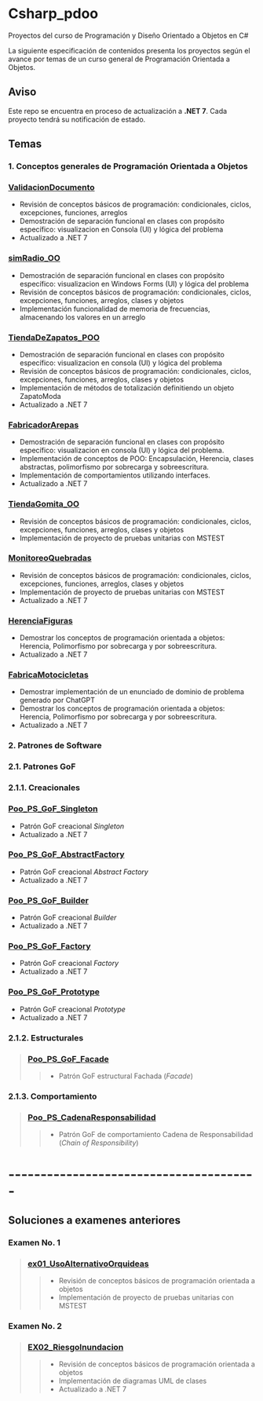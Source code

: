 # Csharp_pdoo
Proyectos del curso de Programación y Diseño Orientado a Objetos en C#

La siguiente especificación de contenidos presenta los proyectos según el avance por temas de un curso general de Programación Orientada a Objetos.

## Aviso
Este repo se encuentra en proceso de actualización a **.NET 7**. Cada proyecto tendrá su notificación de estado.

## Temas

### 1. Conceptos generales de Programación Orientada a Objetos

### [ValidacionDocumento](https://github.com/jdrodas/Csharp_pdoo/tree/master/ValidacionDocumento)
- Revisión de conceptos básicos de programación: condicionales, ciclos, excepciones, funciones, arreglos
- Demostración de separación funcional en clases con propósito específico: visualizacion en Consola (UI) y lógica del problema
- Actualizado a .NET 7

### [simRadio_OO](https://github.com/jdrodas/Csharp_pdoo/tree/master/simRadio_OO)
- Demostración de separación funcional en clases con propósito específico: visualizacion en Windows Forms (UI) y lógica del problema
- Revisión de conceptos básicos de programación: condicionales, ciclos, excepciones, funciones, arreglos, clases y objetos
- Implementación funcionalidad de memoria de frecuencias, almacenando los valores en un arreglo

### [TiendaDeZapatos_POO](https://github.com/jdrodas/Csharp_pdoo/tree/master/TiendaDeZapatos_POO)
- Demostración de separación funcional en clases con propósito específico: visualizacion en consola (UI) y lógica del problema
- Revisión de conceptos básicos de programación: condicionales, ciclos, excepciones, funciones, arreglos, clases y objetos
- Implementación de métodos de totalización definitiendo un objeto ZapatoModa
- Actualizado a .NET 7

### [FabricadorArepas](https://github.com/jdrodas/Csharp_pdoo/tree/master/FabricadorArepas)
- Demostración de separación funcional en clases con propósito específico: visualizacion en consola (UI) y lógica del problema.
- Implementación de conceptos de POO: Encapsulación, Herencia, clases abstractas, polimorfismo por sobrecarga y sobreescritura.
- Implementación de comportamientos utilizando interfaces.
- Actualizado a .NET 7

### [TiendaGomita_OO](https://github.com/jdrodas/Csharp_pdoo/tree/master/TiendaGomita_OO)
- Revisión de conceptos básicos de programación: condicionales, ciclos, excepciones, funciones, arreglos, clases y objetos
- Implementación de proyecto de pruebas unitarias con MSTEST

### [MonitoreoQuebradas](https://github.com/jdrodas/Csharp_pdoo/tree/master/MonitoreoQuebradas)
- Revisión de conceptos básicos de programación: condicionales, ciclos, excepciones, funciones, arreglos, clases y objetos
- Implementación de proyecto de pruebas unitarias con MSTEST
- Actualizado a .NET 7

### [HerenciaFiguras](https://github.com/jdrodas/Csharp_pdoo/tree/master/HerenciaFiguras)
- Demostrar los conceptos de programación orientada a objetos: Herencia, Polimorfismo por sobrecarga y por sobreescritura.
- Actualizado a .NET 7

### [FabricaMotocicletas](https://github.com/jdrodas/Csharp_pdoo/tree/master/FabricaMotocicletas)
- Demostrar implementación de un enunciado de dominio de problema generado por ChatGPT
- Demostrar los conceptos de programación orientada a objetos: Herencia, Polimorfismo por sobrecarga y por sobreescritura.
- Actualizado a .NET 7

### 2. Patrones de Software

### 2.1. Patrones GoF

### 2.1.1. Creacionales

### [Poo_PS_GoF_Singleton](https://github.com/jdrodas/Csharp_pdoo/tree/master/Poo_PS_GoF_Singleton)
- Patrón GoF creacional *Singleton*
- Actualizado a .NET 7

### [Poo_PS_GoF_AbstractFactory](https://github.com/jdrodas/Csharp_pdoo/tree/master/Poo_PS_GoF_AbstractFactory)
- Patrón GoF creacional *Abstract Factory*
- Actualizado a .NET 7

### [Poo_PS_GoF_Builder](https://github.com/jdrodas/Csharp_pdoo/tree/master/Poo_PS_GoF_Builder)
- Patrón GoF creacional *Builder*
- Actualizado a .NET 7

### [Poo_PS_GoF_Factory](https://github.com/jdrodas/Csharp_pdoo/tree/master/Poo_PS_GoF_Factory)
- Patrón GoF creacional *Factory*
- Actualizado a .NET 7

### [Poo_PS_GoF_Prototype](https://github.com/jdrodas/Csharp_pdoo/tree/master/Poo_PS_GoF_Prototype)
- Patrón GoF creacional *Prototype*
- Actualizado a .NET 7

### 2.1.2. Estructurales

>### [Poo_PS_GoF_Facade](https://github.com/jdrodas/Csharp_pdoo/tree/master/Poo_PS_GoF_Facade)
>>- Patrón GoF estructural Fachada (*Facade*)


### 2.1.3. Comportamiento

>### [Poo_PS_CadenaResponsabilidad](https://github.com/jdrodas/Csharp_pdoo/tree/master/Poo_PS_CadenaResponsabilidad)
>>- Patrón GoF de comportamiento Cadena de Responsabilidad (*Chain of Responsibility*)

# ---------------------------------------

## Soluciones a examenes anteriores

### Examen No. 1

>### [ex01_UsoAlternativoOrquideas](https://github.com/jdrodas/Csharp_pdoo/tree/master/ex01_UsoAlternativoOrquideas)
>>- Revisión de conceptos básicos de programación orientada a objetos
>>- Implementación de proyecto de pruebas unitarias con MSTEST

### Examen No. 2

>### [EX02_RiesgoInundacion](https://github.com/jdrodas/Csharp_pdoo/tree/master/EX02_RiesgoInundacion)
>>- Revisión de conceptos básicos de programación orientada a objetos
>>- Implementación de diagramas UML de clases
>>- Actualizado a .NET 7